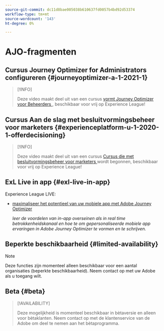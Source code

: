 ```yaml
---
source-git-commit: dc11d8bae005038b610637fd0057b4bd92d53374
workflow-type: tm+mt
source-wordcount: '143'
ht-degree: 0%

---
```

# AJO-fragmenten

## Cursus Journey Optimizer for Administrators configureren {#journeyoptimizer-a-1-2021-1}

>[!INFO]
>
> Deze video maakt deel uit van een cursus [ vormt Journey Optimizer voor Beheerders ](https://experienceleague.adobe.com/docs/courses/using/journeyoptimizer-a-1-2021-1.html), beschikbaar voor vrij op Experience League!

## Cursus Aan de slag met besluitvormingsbeheer voor marketers {#experienceplatform-u-1-2020-1-offerdecisioning}

>[!INFO]
>
> Deze video maakt deel uit van een cursus [ Cursus die met besluitvormingsbeheer voor marketers ](https://experienceleague.adobe.com/docs/courses/using/experienceplatform-u-1-2020-1-offerdecisioning.html?lang=en) wordt begonnen, beschikbaar voor vrij op Experience League!

## ExL Live in app {#exl-live-in-app}

Experience League LIVE:

* [ maximaliseer het potentieel van uw mobiele app met Adobe Journey Optimizer ](https://experienceleague.adobe.com/docs/events/experience-league-live-recordings/episodes/exl-live-episode-5-24-23.html?lang=en)

  *leer de voordelen van in-app overseinen als in real time betrokkenheidskanaal en hoe te om gepersonaliseerde mobiele app ervaringen in Adobe Journey Optimizer te vormen en te schrijven.*

## Beperkte beschikbaarheid {#limited-availability}

>[!NOTE]
>
>Deze functies zijn momenteel alleen beschikbaar voor een aantal organisaties (beperkte beschikbaarheid). Neem contact op met uw Adobe als u toegang wilt.

## Beta {#beta}

>[!AVAILABILITY]
>
>Deze mogelijkheid is momenteel beschikbaar in bètaversie en alleen voor bètaklanten. Neem contact op met de klantenservice van de Adobe om deel te nemen aan het bètaprogramma.